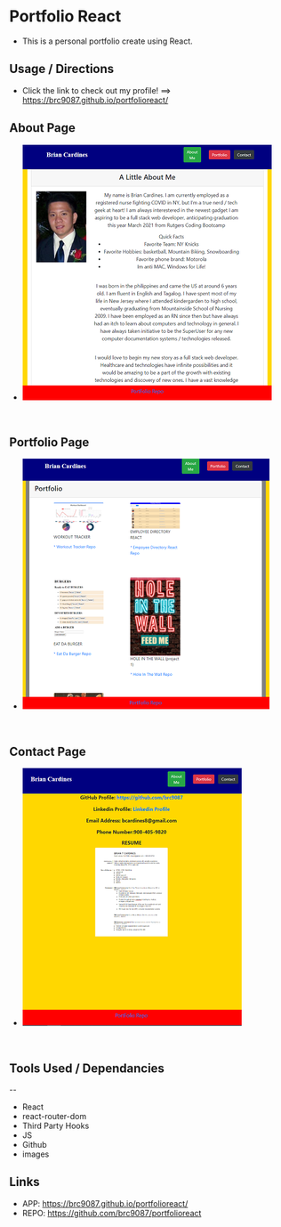# Portfolio React

* This is a personal portfolio create using React. 

## Usage / Directions
* Click the link to check out my profile! ==> https://brc9087.github.io/portfolioreact/

## About Page
* ![](./src/images/aboutpage.PNG )

<br>

## Portfolio Page
* ![](./src/images/portfolio.PNG)

<br>
    
    
## Contact Page
*  ![](./src/images/contact.PNG)

<br>

## Tools Used / Dependancies
--
* React
* react-router-dom
* Third Party Hooks
* JS
* Github
* images

## Links
* APP: https://brc9087.github.io/portfolioreact/
* REPO: https://github.com/brc9087/portfolioreact
